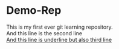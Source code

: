 # Demo-Rep
This is my first ever git learning repository. 
<br>
And this line is the second line 
<br>
<u>And this line is underline but also third line</u>
